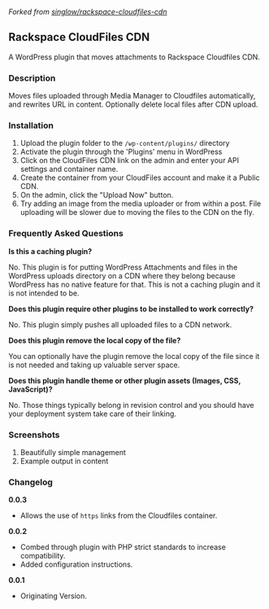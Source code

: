*Forked from [singlow/rackspace-cloudfiles-cdn](https://github.com/singlow/rackspace-cloudfiles-cdn)*

Rackspace CloudFiles CDN
----


A WordPress plugin that moves attachments to Rackspace Cloudfiles CDN.

### Description

Moves files uploaded through Media Manager to Cloudfiles automatically, and rewrites URL in content. Optionally delete local files after CDN upload.

### Installation

1. Upload the plugin folder to the `/wp-content/plugins/` directory
2. Activate the plugin through the 'Plugins' menu in WordPress
3. Click on the CloudFiles CDN link on the admin and enter your API settings and container name.
4. Create the container from your CloudFiles account and make it a Public CDN.
5. On the admin, click the "Upload Now" button.
6. Try adding an image from the media uploader or from within a post. File uploading will be slower due to moving the files to the CDN on the fly.

### Frequently Asked Questions

**Is this a caching plugin?**

No. This plugin is for putting WordPress Attachments and files in the WordPress uploads directory on a CDN where they belong because WordPress has no native feature for that. This is not a caching plugin and it is not intended to be.

**Does this plugin require other plugins to be installed to work correctly?**

No. This plugin simply pushes all uploaded files to a CDN network.

**Does this plugin remove the local copy of the file?**

You can optionally have the plugin remove the local copy of the file since it is not needed and taking up valuable server space.

**Does this plugin handle theme or other plugin assets (Images, CSS, JavaScript)?**

No. Those things typically belong in revision control and you should have your deployment system take care of their linking.

### Screenshots

1. Beautifully simple management
2. Example output in content

### Changelog

**0.0.3**
- Allows the use of `https` links from the Cloudfiles container.

**0.0.2**
- Combed through plugin with PHP strict standards to increase compatibility.
- Added configuration instructions.

**0.0.1**
- Originating Version.
